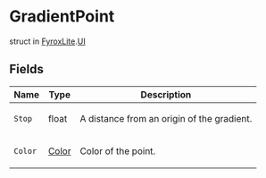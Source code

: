 # GradientPoint
struct in [FyroxLite](../../scripting_api.md).[UI](../UI.md)

## Fields
| Name | Type | Description |
|---|---|---|
| `Stop` | float | <p>A distance from an origin of the gradient.</p> |
| `Color` | [Color](../UI/Color.md) | <p>Color of the point.</p> |
